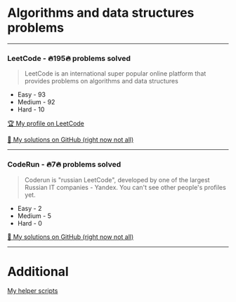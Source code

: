 # Algorithms and data structures problems
---
### LeetCode - 🔥195🔥 problems solved

> LeetCode is an international super popular online platform that provides problems on algorithms and data structures

- Easy - 93
- Medium - 92
- Hard - 10

[🏆 My profile on LeetCode](https://leetcode.com/vitbogit/)

[👀 My solutions on GitHub (right now not all)](https://github.com/vitbogit/algorithms-and-data-structures-problems/tree/main/leetcode)

---

### CodeRun - 🔥7🔥 problems solved

> Coderun is "russian LeetCode", developed by one of the largest Russian IT companies - Yandex. You can't see other people's profiles yet.

- Easy - 2
- Medium - 5
- Hard - 0

[👀 My solutions on GitHub (right now not all)](https://github.com/vitbogit/algorithms-and-data-structures-problems/tree/main/coderun)

---

# Additional

[My helper scripts](https://github.com/vitbogit/algorithms-and-data-structures-help-scripts)
